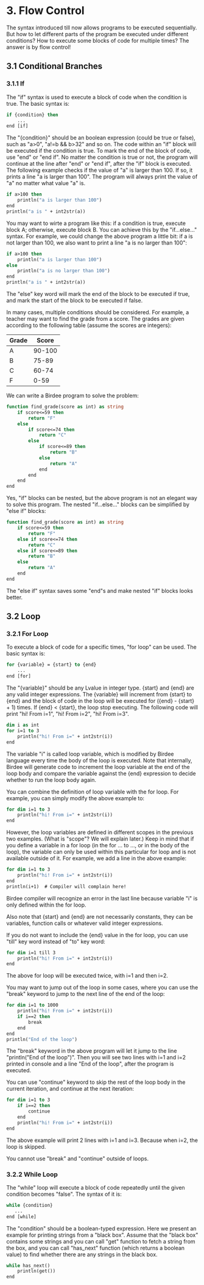 # 3. Flow Control

The syntax introduced till now allows programs to be executed sequentially. But how to let different parts of the program be executed under different conditions? How to execute some blocks of code for multiple times? The answer is by flow control!

## 3.1 Conditional Branches

### 3.1.1 If

The "if" syntax is used to execute a block of code when the condition is true. The basic syntax is:

```vb
if {condition} then
	...
end [if]
```

The "{condition}" should be an boolean expression (could be true or false), such as "a>0", "a!=b && b>32" and so on. The code within an "if" block will be executed if the condition is true. To mark the end of the block of code, use "end" or "end if". No matter the condition is true or not, the program will continue at the line after "end" or "end if", after the "if" block is executed. The following example checks if the value of "a" is larger than 100. If so, it prints a line "a is larger than 100". The program will always print the value of "a" no matter what value "a" is.

```vb
if a>100 then
	println("a is larger than 100")
end
println("a is " + int2str(a))
```

You may want to wirte a program like this: if a condition is true, execute block A; otherwise, execute block B. You can achieve this by the "if...else..." syntax. For example, we could change the above program a little bit: if a is not larger than 100, we also want to print a line "a is no larger than 100":

```vb
if a>100 then
	println("a is larger than 100")
else
	println("a is no larger than 100")
end
println("a is " + int2str(a))
```

The "else" key word will mark the end of the block to be executed if true, and mark the start of the block to be executed if false.

In many cases, multiple conditions should be considered. For example, a teacher may want to find the grade from a score. The grades are given according to the following table (assume the scores are integers):

|  Grade |  Score |
|---|---|
|A| 90-100|
|B|75-89|
|C|60-74|
|F|0-59|

We can write a Birdee program to solve the problem:

```vb
function find_grade(score as int) as string
	if score<=59 then
		return "F"
	else
		if score<=74 then
			return "C"
		else
			if score<=89 then
				return "B"
			else
				return "A"
			end
		end
	end
end
```

Yes, "if" blocks can be nested, but the above program is not an elegant way to solve this program. The nested "if...else..." blocks can be simplified by "else if" blocks:

```vb
function find_grade(score as int) as string
	if score<=59 then
		return "F"
	else if score<=74 then
		return "C"
	else if score<=89 then
		return "B"
	else
		return "A"
	end
end
```

The "else if" syntax saves some "end"s and make nested "if" blocks looks better.

## 3.2 Loop

### 3.2.1 For Loop

To execute a block of code for a specific times, "for loop" can be used. The basic syntax is:

```vb
for {variable} = {start} to {end}
	...
end [for]
```

The "{variable}" should be any Lvalue in integer type. {start} and {end} are any valid integer expressions. The {variable} will increment from {start} to {end} and the block of code in the loop will be executed for ({end} - {start} + 1) times. If {end} < {start}, the loop stop executing. The following code will print "hi! From i=1", "hi! From i=2", "hi! From i=3".

```vb
dim i as int
for i=1 to 3
	println("hi! From i=" + int2str(i))
end
```

The variable "i" is called loop variable, which is modified by Birdee language every time the body of the loop is executed. Note that internally, Birdee will generate code to increment the loop variable at the end of the loop body and compare the variable against the {end} expression to decide whether to run the loop body again.

You can combine the definition of loop variable with the for loop. For example, you can simply modify the above example to:

```vb
for dim i=1 to 3
	println("hi! From i=" + int2str(i))
end
```

However, the loop variables are defined in different scopes in the previous two examples. (What is "scope"? We will explain later.) Keep in mind that if you define a variable in a for loop (in the for ... to ..., or in the body of the loop), the variable can only be used within this particular for loop and is not available outside of it. For example, we add a line in the above example:

```vb
for dim i=1 to 3
	println("hi! From i=" + int2str(i))
end
println(i+1)  # Compiler will complain here!
```


Birdee compiler will recognize an error in the last line because variable "i" is only defined within the for loop.

Also note that {start} and {end} are not necessarily constants, they can be variables, function calls or whatever valid integer expressions.

If you do not want to include the {end} value in the for loop, you can use "till" key word instead of "to" key word:

```vb
for dim i=1 till 3
	println("hi! From i=" + int2str(i))
end
```

The above for loop will be executed twice, with i=1 and then i=2.

You may want to jump out of the loop in some cases, where you can use the "break" keyword to jump to the next line of the end of the loop:

```vb
for dim i=1 to 1000
	println("hi! From i=" + int2str(i))
	if i==2 then
		break
	end
end
println("End of the loop")
```

The "break" keyword in the above program will let it jump to the line "println("End of the loop")". Then you will see two lines with i=1 and i=2 printed in console and a line "End of the loop", after the program is executed.

You can use "continue" keyword to skip the rest of the loop body in the current iteration, and continue at the next iteration:

```vb
for dim i=1 to 3
	if i==2 then
		continue
	end
	println("hi! From i=" + int2str(i))
end
```

The above example will print 2 lines with i=1 and i=3. Because when i=2, the loop is skipped.

You cannot use "break" and "continue" outside of loops.

### 3.2.2 While Loop

The "while" loop will execute a block of code repeatedly until the given condition becomes "false". The syntax of it is:

```vb
while {condition}
   ...
end [while]
```

The "condition" should be a boolean-typed expression. Here we present an example for printing strings from a "black box". Assume that the "black box" contains some strings and you can call "get" function to fetch a string from the box, and you can call "has_next" function (which returns a boolean value) to find whether there are any strings in the black box. 

```vb
while has_next()
    println(get())
end
```
